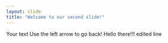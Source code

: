 ```yaml
---
layout: slide
title: "Welcome to our second slide!"
---
```

Your text
Use the left arrow to go back!
Hello there!!!
edited line
